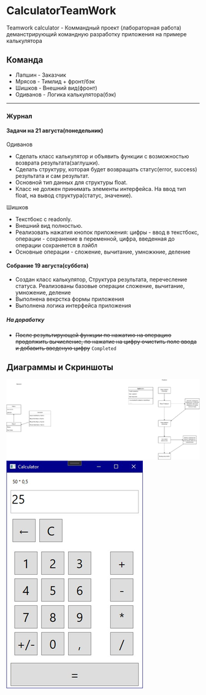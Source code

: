 # CalculatorTeamWork

Teamwork calculator - Коммандный проект (лабораторная работа) деманстрирующий командную разработку приложения на примере калькулятора

## Команда

* Лапшин - Заказчик
* Мрясов - Тимлид + фронт/бэк
* Шишков - Внешний вид(фронт)
* Одиванов - Логика калькулятора(бэк)

***********************************

### Журнал

#### Задачи на 21 августа(понедельник)

Одиванов

* Сделать класс калькулятор и объявить функции с возможностью возврата результата(заглушки).
* Сделать структуру, которая будет возвращать статус(error, success) результата и сам результат.
* Основной тип данных для структуры float.
* Класс не должен принимать элементы интерфейса. На ввод тип float, на вывод структура(статус, значение).

Шишков

* Текстбокс с readonly.
* Внешний вид полностью.
* Реализовать нажатия кнопок приложения: цифры - ввод в текстбокс, операции - сохранение в переменной, цифра, введенная до операции сохраняется в лэйбл
* Основные операции - сложение, вычитание, умножкние, деление

#### Собрание 19 августа(суббота)

* Создан класс калькулятор, Структура результата, перечесление статуса. Реализованы базовые операции сложение, вычитание, умножение, деление
* Выполнена векрстка формы приложения
* Выполнена логика интерфейса приложения

##### На доработку

* ~~После результирующей функции по нажатию на операцию продолжить вычисление, по нажатие на цифру очистить поле ввода и добавить введеную цифру~~ `Completed`

## Диаграммы и Скриншоты

![Diagram](./GitResources/TWCalculator.drawio.png)
![App](./GitResources/TWCalculator.jpg)
